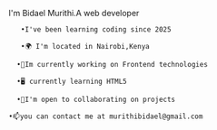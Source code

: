  I'm Bidael Murithi.A web developer

       •I've been learning coding since 2025
   
       •🌍 I'm located in Nairobi,Kenya
    
      •🔭Im currently working on Frontend technologies 
    
      •🖥️ currently learning HTML5 
    
      •🤝I'm open to collaborating on projects
    
    •📫you can contact me at murithibidael@gmail.com
    
